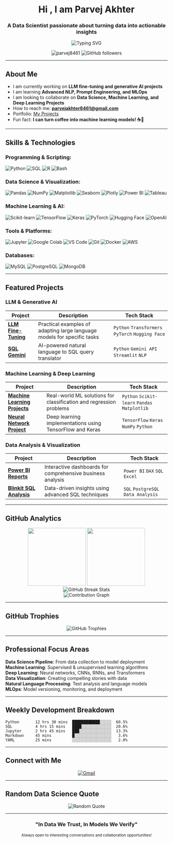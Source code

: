 <h1 align="center">Hi , I am Parvej Akhter</h1>
<h3 align="center">A Data Scientist passionate about turning data into actionable insights</h3>

<div align="center">
  <img src="https://readme-typing-svg.herokuapp.com?font=Fira+Code&size=22&duration=3000&pause=1000&color=36BCF7&center=true&vCenter=true&width=600&lines=Data+Scientist+%26+ML+Engineer;LLM+Fine-tuning+Specialist;Turning+Data+into+Insights;AI+%26+Machine+Learning+Enthusiast" alt="Typing SVG" />
</div>

<p align="center">
  <img src="https://komarev.com/ghpvc/?username=parvej8461&label=Profile%20views&color=0e75b6&style=flat" alt="parvej8461" />
  <img src="https://img.shields.io/github/followers/parvej8461?label=Followers&style=social" alt="GitHub followers" />
</p>

---

##  About Me

-  I am currently working on **LLM fine-tuning and generative AI projects**
-  I am learning **Advanced NLP, Prompt Engineering, and MLOps**
-  I am looking to collaborate on **Data Science, Machine Learning, and Deep Learning Projects**
-  How to reach me: **parvejakhter8461@gmail.com**
-  Portfolio: [My Projects](https://github.com/parvej8461?tab=repositories)
-  Fun fact: **I can turn coffee into machine learning models! ☕🤖**

---

##  Skills & Technologies

###  Programming & Scripting:
<p>
  <img src="https://img.shields.io/badge/Python-3776AB?style=for-the-badge&logo=python&logoColor=white" alt="Python"/>
  <img src="https://img.shields.io/badge/SQL-4479A1?style=for-the-badge&logo=postgresql&logoColor=white" alt="SQL"/>
  <img src="https://img.shields.io/badge/R-276DC3?style=for-the-badge&logo=r&logoColor=white" alt="R"/>
  <img src="https://img.shields.io/badge/Bash-4EAA25?style=for-the-badge&logo=gnu-bash&logoColor=white" alt="Bash"/>
</p>

###  Data Science & Visualization:
<p>
  <img src="https://img.shields.io/badge/Pandas-150458?style=for-the-badge&logo=pandas&logoColor=white" alt="Pandas"/>
  <img src="https://img.shields.io/badge/Numpy-013243?style=for-the-badge&logo=numpy&logoColor=white" alt="NumPy"/>
  <img src="https://img.shields.io/badge/Matplotlib-11557C?style=for-the-badge&logo=plotly&logoColor=white" alt="Matplotlib"/>
  <img src="https://img.shields.io/badge/Seaborn-3776AB?style=for-the-badge&logo=python&logoColor=white" alt="Seaborn"/>
  <img src="https://img.shields.io/badge/Plotly-3F4F75?style=for-the-badge&logo=plotly&logoColor=white" alt="Plotly"/>
  <img src="https://img.shields.io/badge/PowerBI-F2C811?style=for-the-badge&logo=powerbi&logoColor=black" alt="Power BI"/>
  <img src="https://img.shields.io/badge/Tableau-E97627?style=for-the-badge&logo=tableau&logoColor=white" alt="Tableau"/>
</p>

###  Machine Learning & AI:
<p>
  <img src="https://img.shields.io/badge/Scikit--learn-F7931E?style=for-the-badge&logo=scikitlearn&logoColor=white" alt="Scikit-learn"/>
  <img src="https://img.shields.io/badge/TensorFlow-FF6F00?style=for-the-badge&logo=tensorflow&logoColor=white" alt="TensorFlow"/>
  <img src="https://img.shields.io/badge/Keras-D00000?style=for-the-badge&logo=keras&logoColor=white" alt="Keras"/>
  <img src="https://img.shields.io/badge/PyTorch-EE4C2C?style=for-the-badge&logo=pytorch&logoColor=white" alt="PyTorch"/>
  <img src="https://img.shields.io/badge/HuggingFace-FCCD43?style=for-the-badge&logo=huggingface&logoColor=black" alt="Hugging Face"/>
  <img src="https://img.shields.io/badge/OpenAI-412991?style=for-the-badge&logo=openai&logoColor=white" alt="OpenAI"/>
</p>

###  Tools & Platforms:
<p>
  <img src="https://img.shields.io/badge/Jupyter-F37626?style=for-the-badge&logo=jupyter&logoColor=white" alt="Jupyter"/>
  <img src="https://img.shields.io/badge/Google%20Colab-F9AB00?style=for-the-badge&logo=googlecolab&logoColor=white" alt="Google Colab"/>
  <img src="https://img.shields.io/badge/VS%20Code-007ACC?style=for-the-badge&logo=visual-studio-code&logoColor=white" alt="VS Code"/>
  <img src="https://img.shields.io/badge/Git-F05032?style=for-the-badge&logo=git&logoColor=white" alt="Git"/>
  <img src="https://img.shields.io/badge/Docker-2496ED?style=for-the-badge&logo=docker&logoColor=white" alt="Docker"/>
  <img src="https://img.shields.io/badge/AWS-232F3E?style=for-the-badge&logo=amazon-aws&logoColor=white" alt="AWS"/>
</p>

###  Databases:
<p>
  <img src="https://img.shields.io/badge/MySQL-005C84?style=for-the-badge&logo=mysql&logoColor=white" alt="MySQL"/>
  <img src="https://img.shields.io/badge/PostgreSQL-316192?style=for-the-badge&logo=postgresql&logoColor=white" alt="PostgreSQL"/>
  <img src="https://img.shields.io/badge/MongoDB-4EA94B?style=for-the-badge&logo=mongodb&logoColor=white" alt="MongoDB"/>
</p>

---

##  Featured Projects

###  LLM & Generative AI
| Project | Description | Tech Stack |
|---------|-------------|-----------|
| **[LLM Fine-Tuning](https://github.com/parvej8461/LLM_FineTuning)** | Practical examples of adapting large language models for specific tasks | `Python` `Transformers` `PyTorch` `Hugging Face` |
| **[SQL Gemini](https://github.com/parvej8461/SQl_Gemini)** | AI-powered natural language to SQL query translator | `Python` `Gemini API` `Streamlit` `NLP` |

###  Machine Learning & Deep Learning
| Project | Description | Tech Stack |
|---------|-------------|-----------|
| **[Machine Learning Projects](https://github.com/parvej8461/Machine-learning-Project)** | Real-world ML solutions for classification and regression problems | `Python` `Scikit-learn` `Pandas` `Matplotlib` |
| **[Neural Network Project](https://github.com/parvej8461/Neural_Network_project)** | Deep learning implementations using TensorFlow and Keras | `TensorFlow` `Keras` `NumPy` `Python` |

###  Data Analysis & Visualization
| Project | Description | Tech Stack |
|---------|-------------|-----------|
| **[Power BI Reports](https://github.com/parvej8461/Power-BI-Report)** | Interactive dashboards for comprehensive business analysis | `Power BI` `DAX` `SQL` `Excel` |
| **[Blinkit SQL Analysis](https://github.com/parvej8461/SQL-Project-of-Blinkit-Analysis)** | Data-driven insights using advanced SQL techniques | `SQL` `PostgreSQL` `Data Analysis` |

---

##  GitHub Analytics

<div align="center">
  <img height="180em" src="https://github-readme-stats.vercel.app/api?username=parvej8461&show_icons=true&theme=dracula&include_all_commits=true&count_private=true"/>
  <img height="180em" src="https://github-readme-stats.vercel.app/api/top-langs/?username=parvej8461&layout=compact&langs_count=8&theme=dracula"/>
</div>

<div align="center">
  <img src="https://github-readme-streak-stats.herokuapp.com/?user=parvej8461&theme=dracula" alt="GitHub Streak Stats" />
</div>

<div align="center">
  <img src="https://github-readme-activity-graph.vercel.app/graph?username=parvej8461&theme=dracula" alt="Contribution Graph" />
</div>

---

##  GitHub Trophies
<div align="center">
  <img src="https://github-profile-trophy.vercel.app/?username=parvej8461&theme=dracula&row=1&column=7" alt="GitHub Trophies" />
</div>

---

##  Professional Focus Areas

 **Data Science Pipeline**: From data collection to model deployment  
 **Machine Learning**: Supervised & unsupervised learning algorithms  
 **Deep Learning**: Neural networks, CNNs, RNNs, and Transformers  
 **Data Visualization**: Creating compelling stories with data  
 **Natural Language Processing**: Text analysis and language models  
 **MLOps**: Model versioning, monitoring, and deployment  

---

##  Weekly Development Breakdown
<!--START_SECTION:waka-->
```text
Python       12 hrs 30 mins  ████████████░░░░░  60.5%
SQL          4 hrs 15 mins   ████░░░░░░░░░░░░░  20.6%
Jupyter      2 hrs 45 mins   ███░░░░░░░░░░░░░░  13.3%
Markdown     45 mins         █░░░░░░░░░░░░░░░░   3.6%
YAML         25 mins         ░░░░░░░░░░░░░░░░░   2.0%
```
<!--END_SECTION:waka-->

---

##  Connect with Me

<div align="center">
  
[![Gmail](https://img.shields.io/badge/Gmail-D14836?style=for-the-badge&logo=gmail&logoColor=white)](mailto:parvejakhter8461@gmail.com)

</div>

---

##  Random Data Science Quote
<div align="center">
  <img src="https://quotes-github-readme.vercel.app/api?type=horizontal&theme=dracula" alt="Random Quote" />
</div>

---

<div align="center">
  
###  "In Data We Trust, In Models We Verify" 
  
<sub> Always open to interesting conversations and collaboration opportunities!</sub>



</div>

